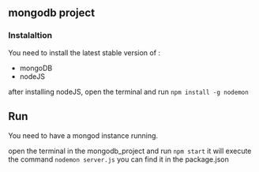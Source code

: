 ## mongodb project

### Instalaltion

You need to install the latest stable version of :
* mongoDB
* nodeJS

after installing nodeJS, open the terminal and run
```npm install -g nodemon```

## Run

You need to have a mongod instance running.

open the terminal in the mongodb_project and run
```npm start``` it will execute the command ```nodemon server.js``` you can find it in the package.json
